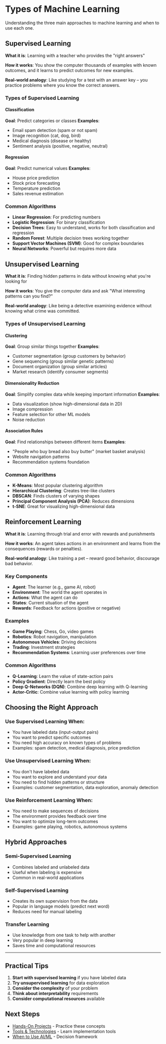 # Types of Machine Learning

Understanding the three main approaches to machine learning and when to use each one.

## Supervised Learning
**What it is**: Learning with a teacher who provides the "right answers"

**How it works**: You show the computer thousands of examples with known outcomes, and it learns to predict outcomes for new examples.

**Real-world analogy**: Like studying for a test with an answer key – you practice problems where you know the correct answers.

### Types of Supervised Learning

#### Classification
**Goal**: Predict categories or classes
**Examples**:
- Email spam detection (spam or not spam)
- Image recognition (cat, dog, bird)
- Medical diagnosis (disease or healthy)
- Sentiment analysis (positive, negative, neutral)

#### Regression
**Goal**: Predict numerical values
**Examples**:
- House price prediction
- Stock price forecasting
- Temperature prediction
- Sales revenue estimation

### Common Algorithms
- **Linear Regression**: For predicting numbers
- **Logistic Regression**: For binary classification
- **Decision Trees**: Easy to understand, works for both classification and regression
- **Random Forest**: Multiple decision trees working together
- **Support Vector Machines (SVM)**: Good for complex boundaries
- **Neural Networks**: Powerful but requires more data

## Unsupervised Learning
**What it is**: Finding hidden patterns in data without knowing what you're looking for

**How it works**: You give the computer data and ask "What interesting patterns can you find?"

**Real-world analogy**: Like being a detective examining evidence without knowing what crime was committed.

### Types of Unsupervised Learning

#### Clustering
**Goal**: Group similar things together
**Examples**:
- Customer segmentation (group customers by behavior)
- Gene sequencing (group similar genetic patterns)
- Document organization (group similar articles)
- Market research (identify consumer segments)

#### Dimensionality Reduction
**Goal**: Simplify complex data while keeping important information
**Examples**:
- Data visualization (show high-dimensional data in 2D)
- Image compression
- Feature selection for other ML models
- Noise reduction

#### Association Rules
**Goal**: Find relationships between different items
**Examples**:
- "People who buy bread also buy butter" (market basket analysis)
- Website navigation patterns
- Recommendation systems foundation

### Common Algorithms
- **K-Means**: Most popular clustering algorithm
- **Hierarchical Clustering**: Creates tree-like clusters
- **DBSCAN**: Finds clusters of varying shapes
- **Principal Component Analysis (PCA)**: Reduces dimensions
- **t-SNE**: Great for visualizing high-dimensional data

## Reinforcement Learning
**What it is**: Learning through trial and error with rewards and punishments

**How it works**: An agent takes actions in an environment and learns from the consequences (rewards or penalties).

**Real-world analogy**: Like training a pet – reward good behavior, discourage bad behavior.

### Key Components
- **Agent**: The learner (e.g., game AI, robot)
- **Environment**: The world the agent operates in
- **Actions**: What the agent can do
- **States**: Current situation of the agent
- **Rewards**: Feedback for actions (positive or negative)

### Examples
- **Game Playing**: Chess, Go, video games
- **Robotics**: Robot navigation, manipulation
- **Autonomous Vehicles**: Driving decisions
- **Trading**: Investment strategies
- **Recommendation Systems**: Learning user preferences over time

### Common Algorithms
- **Q-Learning**: Learn the value of state-action pairs
- **Policy Gradient**: Directly learn the best policy
- **Deep Q-Networks (DQN)**: Combine deep learning with Q-learning
- **Actor-Critic**: Combine value learning with policy learning

## Choosing the Right Approach

### Use Supervised Learning When:
- You have labeled data (input-output pairs)
- You want to predict specific outcomes
- You need high accuracy on known types of problems
- Examples: spam detection, medical diagnosis, price prediction

### Use Unsupervised Learning When:
- You don't have labeled data
- You want to explore and understand your data
- You need to find hidden patterns or structure
- Examples: customer segmentation, data exploration, anomaly detection

### Use Reinforcement Learning When:
- You need to make sequences of decisions
- The environment provides feedback over time
- You want to optimize long-term outcomes
- Examples: game playing, robotics, autonomous systems

## Hybrid Approaches

### Semi-Supervised Learning
- Combines labeled and unlabeled data
- Useful when labeling is expensive
- Common in real-world applications

### Self-Supervised Learning
- Creates its own supervision from the data
- Popular in language models (predict next word)
- Reduces need for manual labeling

### Transfer Learning
- Use knowledge from one task to help with another
- Very popular in deep learning
- Saves time and computational resources

---

## Practical Tips

1. **Start with supervised learning** if you have labeled data
2. **Try unsupervised learning** for data exploration
3. **Consider the complexity** of your problem
4. **Think about interpretability** requirements
5. **Consider computational resources** available

## Next Steps

- [Hands-On Projects](../04-hands-on-projects/) - Practice these concepts
- [Tools & Technologies](../03-tools-and-technologies/) - Learn implementation tools
- [When to Use AI/ML](../02-practical-guides/when-to-use-ai-ml.md) - Decision framework